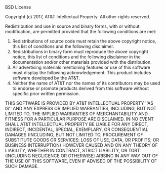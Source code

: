 BSD License

Copyright (c) 2017, AT&T Intellectual Property.  All other rights reserved.

Redistribution and use in source and binary forms, with or without modification, are permitted
provided that the following conditions are met:

1. Redistributions of source code must retain the above copyright notice, this list of conditions
   and the following disclaimer.
2. Redistributions in binary form must reproduce the above copyright notice, this list of
   conditions and the following disclaimer in the documentation and/or other materials provided
   with the distribution.
3. All advertising materials mentioning features or use of this software must display the
   following acknowledgement:  This product includes software developed by the AT&T.
4. Neither the name of AT&T nor the names of its contributors may be used to endorse or
   promote products derived from this software without specific prior written permission.

THIS SOFTWARE IS PROVIDED BY AT&T INTELLECTUAL PROPERTY ''AS IS'' AND ANY EXPRESS OR
IMPLIED WARRANTIES, INCLUDING, BUT NOT LIMITED TO, THE IMPLIED WARRANTIES OF
MERCHANTABILITY AND FITNESS FOR A PARTICULAR PURPOSE ARE DISCLAIMED. IN NO EVENT
SHALL AT&T INTELLECTUAL PROPERTY BE LIABLE FOR ANY DIRECT, INDIRECT, INCIDENTAL,
SPECIAL, EXEMPLARY, OR CONSEQUENTIAL DAMAGES (INCLUDING, BUT NOT LIMITED TO,
PROCUREMENT OF SUBSTITUTE GOODS OR SERVICES;  LOSS OF USE, DATA, OR PROFITS;
OR BUSINESS INTERRUPTION) HOWEVER CAUSED AND ON ANY THEORY OF LIABILITY, WHETHER IN
CONTRACT, STRICT LIABILITY, OR TORT (INCLUDING NEGLIGENCE OR OTHERWISE) ARISING IN
ANY WAY OUT OF THE USE OF THIS SOFTWARE, EVEN IF ADVISED OF THE POSSIBILITY OF SUCH
DAMAGE.